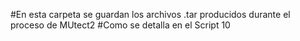 #En esta carpeta se guardan los archivos .tar producidos durante el proceso de MUtect2
#Como se detalla en el Script 10

